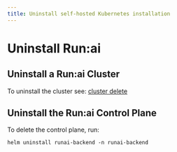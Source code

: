 ```yaml
---
title: Uninstall self-hosted Kubernetes installation
---
```

# Uninstall Run:ai 


## Uninstall a Run:ai Cluster
To uninstall the cluster see: [cluster delete](../../cluster-setup/cluster-delete.md) 


## Uninstall the Run:ai Control Plane

To delete the control plane, run:

``` shell
helm uninstall runai-backend -n runai-backend

```




